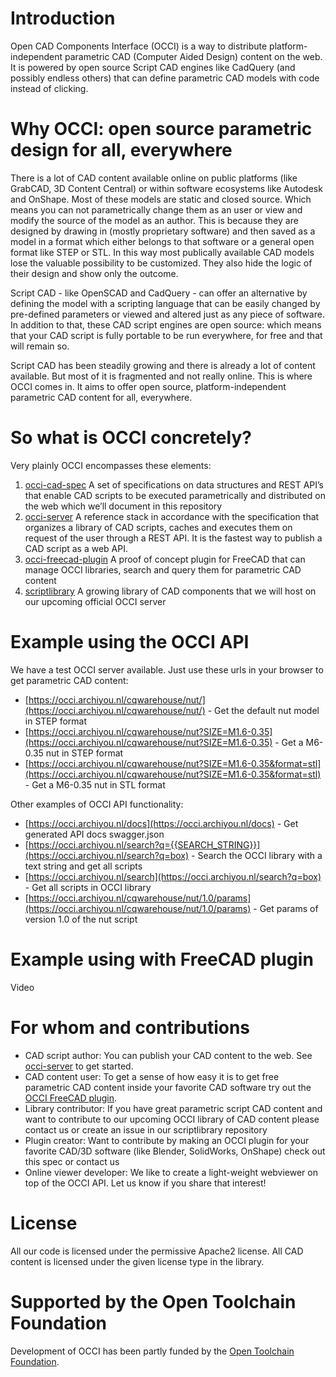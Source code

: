 # Introduction

Open CAD Components Interface (OCCI) is a way to distribute platform-independent parametric CAD (Computer Aided Design) content on the web. It is powered by open source Script CAD engines like CadQuery (and possibly endless others) that can define parametric CAD models with code instead of clicking. 

# Why OCCI: open source parametric design for all, everywhere

There is a lot of CAD content available online on public platforms (like GrabCAD, 3D Content Central) or within software ecosystems like Autodesk and OnShape. 
Most of these models are static and closed source. Which means you can not parametrically change them as an user or view and modify the source of the model as an author. 
This is because they are designed by drawing in (mostly proprietary software) and then saved as a model in a format which either belongs to that software or a general open format like STEP or STL. In this way most publically available CAD models lose the valuable possibility to be customized. They also hide the logic of their design and show only the outcome. 

Script CAD - like OpenSCAD and CadQuery - can offer an alternative by defining the model with a scripting language that can be easily changed by pre-defined parameters or viewed and altered just as any piece of software. In addition to that, these CAD script engines are open source: which means that your CAD script is fully portable to be run everywhere, for free and that will remain so. 

Script CAD has been steadily growing and there is already a lot of content available. But most of it is fragmented and not really online. This is where OCCI comes in. It aims to offer open source, platform-independent parametric CAD content for all, everywhere. 

# So what is OCCI concretely?

Very plainly OCCI encompasses these elements:

1. [occi-cad-spec](https://github.com/occi-cad/occi-cad-spec) A set of specifications on data structures and REST API’s that enable CAD scripts to be executed parametrically and distributed on the web which we’ll document in this repository
2. [occi-server](https://github.com/occi-cad/occi-server) A reference stack in accordance with the specification that organizes a library of CAD scripts, caches and executes them on request of the user through a REST API. It is the fastest way to publish a CAD script as a web API.
3. [occi-freecad-plugin](https://github.com/occi-cad/occi-freecad-plugin) A proof of concept plugin for FreeCAD that can manage OCCI libraries, search and query them for parametric CAD content
4. [scriptlibrary](https://github.com/occi-cad/scriptlibrary) A growing library of CAD components that we will host on our upcoming official OCCI server

# Example using the OCCI API

We have a test OCCI server available. Just use these urls in your browser to get parametric CAD content:

* [https://occi.archiyou.nl/cqwarehouse/nut/](https://occi.archiyou.nl/cqwarehouse/nut/) - Get the default nut model in STEP format
* [https://occi.archiyou.nl/cqwarehouse/nut?SIZE=M1.6-0.35](https://occi.archiyou.nl/cqwarehouse/nut?SIZE=M1.6-0.35) - Get a M6-0.35 nut in STEP format
* [https://occi.archiyou.nl/cqwarehouse/nut?SIZE=M1.6-0.35&format=stl](https://occi.archiyou.nl/cqwarehouse/nut?SIZE=M1.6-0.35&format=stl) - Get a M6-0.35 nut in STL format

Other examples of OCCI API functionality:

* [https://occi.archiyou.nl/docs](https://occi.archiyou.nl/docs) - Get generated API docs swagger.json
* [https://occi.archiyou.nl/search?q={{SEARCH_STRING}}](https://occi.archiyou.nl/search?q=box) - Search the OCCI library with a text string and get all scripts
* [https://occi.archiyou.nl/search](https://occi.archiyou.nl/search?q=box) - Get all scripts in OCCI library
* [https://occi.archiyou.nl/cqwarehouse/nut/1.0/params](https://occi.archiyou.nl/cqwarehouse/nut/1.0/params) - Get params of version 1.0 of the nut script

# Example using with FreeCAD plugin

Video

# For whom and contributions

* CAD script author: You can publish your CAD content to the web. See [occi-server](https://github.com/occi-cad/occi-server) to get started. 
* CAD content user: To get a sense of how easy it is to get free parametric CAD content inside your favorite CAD software try out the [OCCI FreeCAD plugin](https://github.com/occi-cad/occi-freecad-plugin). 
* Library contributor: If you have great parametric script CAD content and want to contribute to our upcoming OCCI library of CAD content please contact us or create an issue in our scriptlibrary repository
* Plugin creator: Want to contribute by making an OCCI plugin for your favorite CAD/3D software (like Blender, SolidWorks, OnShape) check out this spec or contact us
* Online viewer developer: We like to create a light-weight webviewer on top of the OCCI API. Let us know if you share that interest!

# License

All our code is licensed under the permissive Apache2 license. All CAD content is licensed under the given license type in the library.

# Supported by the Open Toolchain Foundation

Development of OCCI has been partly funded by the [Open Toolchain Foundation](https://opentoolchain.org/). 


